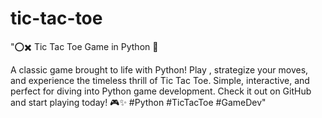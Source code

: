 # tic-tac-toe

"⭕✖️ Tic Tac Toe Game in Python 🐍

A classic game brought to life with Python! Play , strategize your moves, and experience the timeless thrill of Tic Tac Toe. Simple, interactive, and perfect for diving into Python game development. Check it out on GitHub and start playing today! 🎮✨ #Python #TicTacToe #GameDev"




